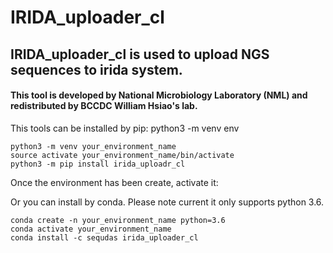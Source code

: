 # IRIDA_uploader_cl

## IRIDA_uploader_cl is used to upload NGS sequences to irida system.

#### This tool is developed by National Microbiology Laboratory (NML) and redistributed by BCCDC William Hsiao's lab.


This tools can be installed by pip:
python3 -m venv env
```
python3 -m venv your_environment_name
source activate your_environment_name/bin/activate
python3 -m pip install irida_uploadr_cl

```

Once the environment has been create, activate it:

Or you can install by conda. Please note current it only supports python 3.6.

```
conda create -n your_environment_name python=3.6
conda activate your_environment_name
conda install -c sequdas irida_uploader_cl
```
